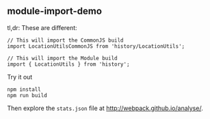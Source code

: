 ## module-import-demo

tl,dr: These are different:

```
// This will import the CommonJS build
import LocationUtilsCommonJS from 'history/LocationUtils';

// This will import the Module build
import { LocationUtils } from 'history';
```

Try it out

```
npm install
npm run build
```

Then explore the `stats.json` file at http://webpack.github.io/analyse/.
